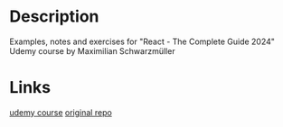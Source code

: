 # Description

Examples, notes and exercises for "React - The Complete Guide 2024" Udemy
course by Maximilian Schwarzmüller

# Links

[udemy course](https://www.udemy.com/course/react-the-complete-guide-incl-redux/?couponCode=ST8MT40924)
[original repo](https://github.com/academind/react-complete-guide-course-resources)



